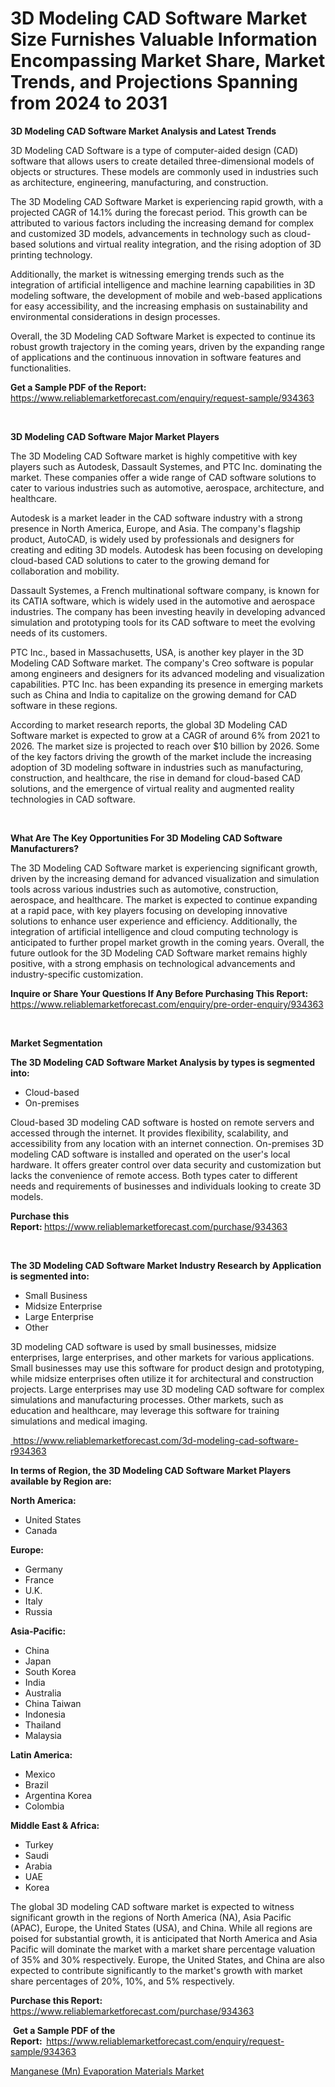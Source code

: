 <p><h1>3D Modeling CAD Software Market Size Furnishes Valuable Information Encompassing Market Share, Market Trends, and Projections Spanning from 2024 to 2031</h1></p><p><strong>3D Modeling CAD Software Market Analysis and Latest Trends</strong></p>
<p><p>3D Modeling CAD Software is a type of computer-aided design (CAD) software that allows users to create detailed three-dimensional models of objects or structures. These models are commonly used in industries such as architecture, engineering, manufacturing, and construction.</p><p>The 3D Modeling CAD Software Market is experiencing rapid growth, with a projected CAGR of 14.1% during the forecast period. This growth can be attributed to various factors including the increasing demand for complex and customized 3D models, advancements in technology such as cloud-based solutions and virtual reality integration, and the rising adoption of 3D printing technology.</p><p>Additionally, the market is witnessing emerging trends such as the integration of artificial intelligence and machine learning capabilities in 3D modeling software, the development of mobile and web-based applications for easy accessibility, and the increasing emphasis on sustainability and environmental considerations in design processes.</p><p>Overall, the 3D Modeling CAD Software Market is expected to continue its robust growth trajectory in the coming years, driven by the expanding range of applications and the continuous innovation in software features and functionalities.</p></p>
<p><strong>Get a Sample PDF of the Report:&nbsp;</strong> <a href="https://www.reliablemarketforecast.com/enquiry/request-sample/934363">https://www.reliablemarketforecast.com/enquiry/request-sample/934363</a></p>
<p>&nbsp;</p>
<p><strong>3D Modeling CAD Software Major Market Players</strong></p>
<p><p>The 3D Modeling CAD Software market is highly competitive with key players such as Autodesk, Dassault Systemes, and PTC Inc. dominating the market. These companies offer a wide range of CAD software solutions to cater to various industries such as automotive, aerospace, architecture, and healthcare.</p><p>Autodesk is a market leader in the CAD software industry with a strong presence in North America, Europe, and Asia. The company's flagship product, AutoCAD, is widely used by professionals and designers for creating and editing 3D models. Autodesk has been focusing on developing cloud-based CAD solutions to cater to the growing demand for collaboration and mobility.</p><p>Dassault Systemes, a French multinational software company, is known for its CATIA software, which is widely used in the automotive and aerospace industries. The company has been investing heavily in developing advanced simulation and prototyping tools for its CAD software to meet the evolving needs of its customers.</p><p>PTC Inc., based in Massachusetts, USA, is another key player in the 3D Modeling CAD Software market. The company's Creo software is popular among engineers and designers for its advanced modeling and visualization capabilities. PTC Inc. has been expanding its presence in emerging markets such as China and India to capitalize on the growing demand for CAD software in these regions.</p><p>According to market research reports, the global 3D Modeling CAD Software market is expected to grow at a CAGR of around 6% from 2021 to 2026. The market size is projected to reach over $10 billion by 2026. Some of the key factors driving the growth of the market include the increasing adoption of 3D modeling software in industries such as manufacturing, construction, and healthcare, the rise in demand for cloud-based CAD solutions, and the emergence of virtual reality and augmented reality technologies in CAD software.</p></p>
<p>&nbsp;</p>
<p><strong>What Are The Key Opportunities For 3D Modeling CAD Software Manufacturers?</strong></p>
<p><p>The 3D Modeling CAD Software market is experiencing significant growth, driven by the increasing demand for advanced visualization and simulation tools across various industries such as automotive, construction, aerospace, and healthcare. The market is expected to continue expanding at a rapid pace, with key players focusing on developing innovative solutions to enhance user experience and efficiency. Additionally, the integration of artificial intelligence and cloud computing technology is anticipated to further propel market growth in the coming years. Overall, the future outlook for the 3D Modeling CAD Software market remains highly positive, with a strong emphasis on technological advancements and industry-specific customization.</p></p>
<p><strong>Inquire or Share Your Questions If Any Before Purchasing This Report:</strong> <a href="https://www.reliablemarketforecast.com/enquiry/pre-order-enquiry/934363">https://www.reliablemarketforecast.com/enquiry/pre-order-enquiry/934363</a></p>
<p>&nbsp;</p>
<p><strong>Market Segmentation</strong></p>
<p><strong>The 3D Modeling CAD Software Market Analysis by types is segmented into:</strong></p>
<p><ul><li>Cloud-based</li><li>On-premises</li></ul></p>
<p><p>Cloud-based 3D modeling CAD software is hosted on remote servers and accessed through the internet. It provides flexibility, scalability, and accessibility from any location with an internet connection. On-premises 3D modeling CAD software is installed and operated on the user's local hardware. It offers greater control over data security and customization but lacks the convenience of remote access. Both types cater to different needs and requirements of businesses and individuals looking to create 3D models.</p></p>
<p><strong>Purchase this Report:&nbsp;</strong><a href="https://www.reliablemarketforecast.com/purchase/934363">https://www.reliablemarketforecast.com/purchase/934363</a></p>
<p>&nbsp;</p>
<p><strong>The 3D Modeling CAD Software Market Industry Research by Application is segmented into:</strong></p>
<p><ul><li>Small Business</li><li>Midsize Enterprise</li><li>Large Enterprise</li><li>Other</li></ul></p>
<p><p>3D modeling CAD software is used by small businesses, midsize enterprises, large enterprises, and other markets for various applications. Small businesses may use this software for product design and prototyping, while midsize enterprises often utilize it for architectural and construction projects. Large enterprises may use 3D modeling CAD software for complex simulations and manufacturing processes. Other markets, such as education and healthcare, may leverage this software for training simulations and medical imaging.</p></p>
<p><a href="https://www.reliablemarketforecast.com/3d-modeling-cad-software-r934363">&nbsp;https://www.reliablemarketforecast.com/3d-modeling-cad-software-r934363</a></p>
<p><strong>In terms of Region, the 3D Modeling CAD Software Market Players available by Region are:</strong></p>
<p>
    <p> <strong> North America: </strong>
        <ul>
            <li>United States</li>
            <li>Canada</li>
        </ul>
        </p> 
    <p> <strong> Europe: </strong>
        <ul>
            <li>Germany</li>
            <li>France</li>
            <li>U.K.</li>
            <li>Italy</li>
            <li>Russia</li>
        </ul>
        </p> 
    <p> <strong> Asia-Pacific: </strong>
        <ul>
            <li>China</li>
            <li>Japan</li>
            <li>South Korea</li>
            <li>India</li>
            <li>Australia</li>
            <li>China Taiwan</li>
            <li>Indonesia</li>
            <li>Thailand</li>
            <li>Malaysia</li>
        </ul>
        </p> 
    <p> <strong> Latin America: </strong>
        <ul>
            <li>Mexico</li>
            <li>Brazil</li>
            <li>Argentina Korea</li>
            <li>Colombia</li>
        </ul>
        </p> 
    <p> <strong> Middle East & Africa: </strong>
        <ul>
            <li>Turkey</li>
            <li>Saudi</li>
            <li>Arabia</li>
            <li>UAE</li>
            <li>Korea</li>
        </ul>
    </p>
    </p>
<p><p>The global 3D modeling CAD software market is expected to witness significant growth in the regions of North America (NA), Asia Pacific (APAC), Europe, the United States (USA), and China. While all regions are poised for substantial growth, it is anticipated that North America and Asia Pacific will dominate the market with a market share percentage valuation of 35% and 30% respectively. Europe, the United States, and China are also expected to contribute significantly to the market's growth with market share percentages of 20%, 10%, and 5% respectively.</p></p>
<p><strong>Purchase this Report: </strong><a href="https://www.reliablemarketforecast.com/purchase/934363">https://www.reliablemarketforecast.com/purchase/934363</a></p>
<p>&nbsp;<strong>Get a Sample PDF of the Report:&nbsp;&nbsp;</strong><a href="https://www.reliablemarketforecast.com/enquiry/request-sample/934363">https://www.reliablemarketforecast.com/enquiry/request-sample/934363</a></p>
<p><strong></strong></p>
<p><p><a href="https://www.linkedin.com/pulse/manganese-mn-evaporation-materials-market-global-regional-h5d7f?trackingId=lBMCzAivT5%2BU%2BBIMSIybqw%3D%3D">Manganese (Mn) Evaporation Materials Market</a></p></p>